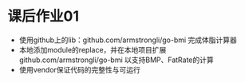 # 课后作业01

- 使用github上的lib：github.com/armstrongli/go-bmi 完成体脂计算器
- 本地添加module的replace，并在本地项目扩展 github.com/armstrongli/go-bmi 以支持BMP、FatRate的计算
- 使用vendor保证代码的完整性与可运行